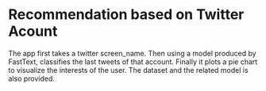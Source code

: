 # Recommendation based on Twitter Acount
The app first takes a twitter screen_name. Then using a model produced by FastText, classifies the last tweets of that account. Finally it plots a pie chart to visualize the interests of the user. The dataset and the related model is also provided.
